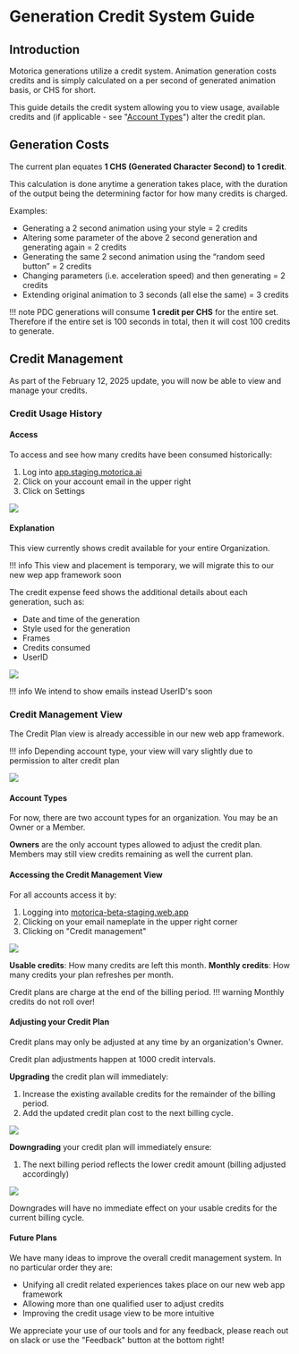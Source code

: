 # Generation Credit System Guide

## Introduction
Motorica generations utilize a credit system. Animation generation costs credits and is simply calculated on a per second of generated animation basis, or CHS for short.

This guide details the credit system allowing you to view usage, available credits and (if applicable - see "[Account Types](#account-types)") alter the credit plan.

## Generation Costs
The current plan equates **1 CHS (Generated Character Second) to 1 credit**.

This calculation is done anytime a generation takes place, with the duration of the output being the determining factor for how many credits is charged.

Examples:

- Generating a 2 second animation using your style = 2 credits
- Altering some parameter of the above 2 second generation and generating again = 2 credits
- Generating the same 2 second animation using the “random seed button” = 2 credits
- Changing parameters (i.e. acceleration speed) and then generating = 2 credits
- Extending original animation to 3 seconds (all else the same) = 3 credits

!!! note
    PDC generations will consume **1 credit per CHS** for the entire set. Therefore if the entire set is 100 seconds in total, then it will cost 100 credits to generate.

## Credit Management
As part of the February 12, 2025 update, you will now be able to view and manage your credits.
### Credit Usage History
#### Access
To access and see how many credits have been consumed historically:

1. Log into [app.staging.motorica.ai](https://app.staging.motorica.ai/)
2. Click on your account email in the upper right
3. Click on Settings

![](../assets/images/cred_mgmt/cred_view_owa.png)

#### Explanation
This view currently shows credit available for your entire Organization.

!!! info
    This view and placement is temporary, we will migrate this to our new wep app framework soon

The credit expense feed shows the additional details about each generation, such as:

* Date and time of the generation
* Style used for the generation
* Frames
* Credits consumed
* UserID

![](../assets/images/cred_mgmt/transactions_owa.png)

!!! info
    We intend to show emails instead UserID's soon

### Credit Management View
The Credit Plan view is already accessible in our new web app framework.

!!! info
    Depending account type, your view will vary slightly due to permission to alter credit plan

![](../assets/images/cred_mgmt/creds_view.png)

#### Account Types
For now, there are two account types for an organization. You may be an Owner or a Member.

**Owners** are the only account types allowed to adjust the credit plan. Members may still view credits remaining as well the current plan.

#### Accessing the Credit Management View
For all accounts access it by:

1. Logging into [motorica-beta-staging.web.app](https://motorica-beta-staging.web.app/)
2. Clicking on your email nameplate in the upper right corner
3. Clicking on "Credit management"

![](../assets/images/cred_mgmt/access_creds_nwa.png)

**Usable credits**: How many credits are left this month.
**Monthly credits**: How many credits your plan refreshes per month.

Credit plans are charge at the end of the billing period.
!!! warning
    Monthly credits do not roll over!

#### Adjusting your Credit Plan
Credit plans may only be adjusted at any time by an organization's Owner.

Credit plan adjustments happen at 1000 credit intervals.

**Upgrading** the credit plan will immediately:

1. Increase the existing available credits for the remainder of the billing period.
2. Add the updated credit plan cost to the next billing cycle.

![](../assets/images/cred_mgmt/upgrade_creds.png)

**Downgrading** your credit plan will immediately ensure:

1. The next billing period reflects the lower credit amount (billing adjusted accordingly)

![](../assets/images/cred_mgmt/downgrade_creds.png)

Downgrades will have no immediate effect on your usable credits for the current billing cycle.

#### Future Plans
We have many ideas to improve the overall credit management system. In no particular order they are:

* Unifying all credit related experiences takes place on our new web app framework
* Allowing more than one qualified user to adjust credits
* Improving the credit usage view to be more intuitive

We appreciate your use of our tools and for any feedback, please reach out on slack or use the "Feedback" button at the bottom right!